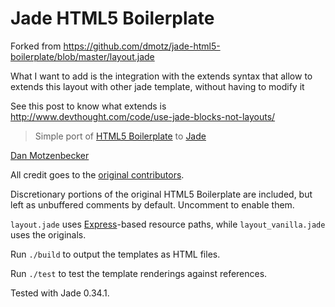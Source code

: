 # Jade HTML5 Boilerplate

Forked from https://github.com/dmotz/jade-html5-boilerplate/blob/master/layout.jade

What I want to add is the integration with the extends syntax that allow to extends this layout with other jade template, without having to modify it 

See this post to know what extends is 
http://www.devthought.com/code/use-jade-blocks-not-layouts/


> Simple port of [HTML5 Boilerplate](http://html5boilerplate.com) to [Jade](http://jade-lang.com)

[Dan Motzenbecker](https://twitter.com/dcmotz)

All credit goes to the [original contributors](https://github.com/h5bp/html5-boilerplate/graphs/contributors).

Discretionary portions of the original HTML5 Boilerplate are included,
but left as unbuffered comments by default. Uncomment to enable them.

`layout.jade` uses [Express](http://expressjs.com)-based resource paths,
while `layout_vanilla.jade` uses the originals.

Run `./build` to output the templates as HTML files.

Run `./test` to test the template renderings against references.

Tested with Jade 0.34.1.



